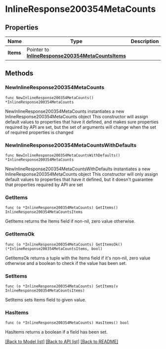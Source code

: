 # InlineResponse200354MetaCounts

## Properties

Name | Type | Description | Notes
------------ | ------------- | ------------- | -------------
**Items** | Pointer to [**InlineResponse200354MetaCountsItems**](InlineResponse200354MetaCountsItems.md) |  | [optional] 

## Methods

### NewInlineResponse200354MetaCounts

`func NewInlineResponse200354MetaCounts() *InlineResponse200354MetaCounts`

NewInlineResponse200354MetaCounts instantiates a new InlineResponse200354MetaCounts object
This constructor will assign default values to properties that have it defined,
and makes sure properties required by API are set, but the set of arguments
will change when the set of required properties is changed

### NewInlineResponse200354MetaCountsWithDefaults

`func NewInlineResponse200354MetaCountsWithDefaults() *InlineResponse200354MetaCounts`

NewInlineResponse200354MetaCountsWithDefaults instantiates a new InlineResponse200354MetaCounts object
This constructor will only assign default values to properties that have it defined,
but it doesn't guarantee that properties required by API are set

### GetItems

`func (o *InlineResponse200354MetaCounts) GetItems() InlineResponse200354MetaCountsItems`

GetItems returns the Items field if non-nil, zero value otherwise.

### GetItemsOk

`func (o *InlineResponse200354MetaCounts) GetItemsOk() (*InlineResponse200354MetaCountsItems, bool)`

GetItemsOk returns a tuple with the Items field if it's non-nil, zero value otherwise
and a boolean to check if the value has been set.

### SetItems

`func (o *InlineResponse200354MetaCounts) SetItems(v InlineResponse200354MetaCountsItems)`

SetItems sets Items field to given value.

### HasItems

`func (o *InlineResponse200354MetaCounts) HasItems() bool`

HasItems returns a boolean if a field has been set.


[[Back to Model list]](../README.md#documentation-for-models) [[Back to API list]](../README.md#documentation-for-api-endpoints) [[Back to README]](../README.md)


